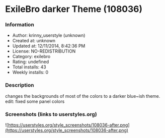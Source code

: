 # ExileBro darker Theme (108036)

### Information
- Author: krinny_userstyle (unknown)
- Created at: unknown
- Updated at: 12/11/2014, 8:42:36 PM
- License: NO-REDISTRIBUTION
- Category: exilebro
- Rating: undefined
- Total installs: 43
- Weekly installs: 0


### Description
changes the backgrounds of most of the colors to a darker blue~ish theme.
edit: fixed some panel colors


### Screenshots (links to userstyles.org)
![https://userstyles.org/style_screenshots/108036-after.png](https://userstyles.org/style_screenshots/108036-after.png)



